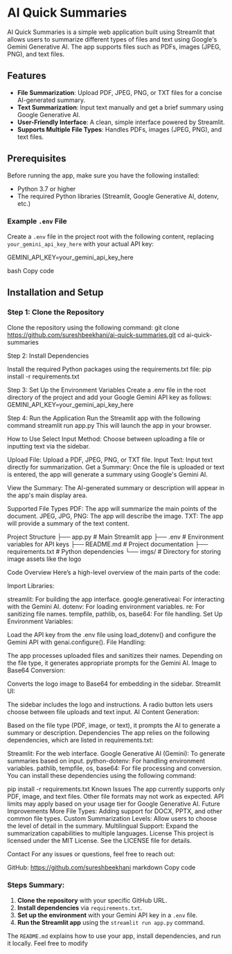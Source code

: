 # AI Quick Summaries

AI Quick Summaries is a simple web application built using Streamlit that allows users to summarize different types of files and text using Google's Gemini Generative AI. The app supports files such as PDFs, images (JPEG, PNG), and text files.

## Features

- **File Summarization**: Upload PDF, JPEG, PNG, or TXT files for a concise AI-generated summary.
- **Text Summarization**: Input text manually and get a brief summary using Google Generative AI.
- **User-Friendly Interface**: A clean, simple interface powered by Streamlit.
- **Supports Multiple File Types**: Handles PDFs, images (JPEG, PNG), and text files.

## Prerequisites

Before running the app, make sure you have the following installed:

- Python 3.7 or higher
- The required Python libraries (Streamlit, Google Generative AI, dotenv, etc.)

### Example `.env` File

Create a `.env` file in the project root with the following content, replacing `your_gemini_api_key_here` with your actual API key:

GEMINI_API_KEY=your_gemini_api_key_here

bash
Copy code

## Installation and Setup

### Step 1: Clone the Repository

Clone the repository using the following command:
git clone https://github.com/sureshbeekhani/ai-quick-summaries.git
cd ai-quick-summaries


Step 2: Install Dependencies

Install the required Python packages using the requirements.txt file:
pip install -r requirements.txt

Step 3: Set Up the Environment Variables
Create a .env file in the root directory of the project and add your Google Gemini API key as follows:
GEMINI_API_KEY=your_gemini_api_key_here

Step 4: Run the Application
Run the Streamlit app with the following command
streamlit run app.py
This will launch the app in your browser.

How to Use
Select Input Method: Choose between uploading a file or inputting text via the sidebar.

Upload File: Upload a PDF, JPEG, PNG, or TXT file.
Input Text: Input text directly for summarization.
Get a Summary: Once the file is uploaded or text is entered, the app will generate a summary using Google's Gemini AI.

View the Summary: The AI-generated summary or description will appear in the app's main display area.

Supported File Types
PDF: The app will summarize the main points of the document.
JPEG, JPG, PNG: The app will describe the image.
TXT: The app will provide a summary of the text content.



Project Structure
├── app.py              # Main Streamlit app
├── .env                # Environment variables for API keys
├── README.md           # Project documentation
├── requirements.txt    # Python dependencies
└── imgs/               # Directory for storing image assets like the logo

Code Overview
Here’s a high-level overview of the main parts of the code:

Import Libraries:

streamlit: For building the app interface.
google.generativeai: For interacting with the Gemini AI.
dotenv: For loading environment variables.
re: For sanitizing file names.
tempfile, pathlib, os, base64: For file handling.
Set Up Environment Variables:

Load the API key from the .env file using load_dotenv() and configure the Gemini API with genai.configure().
File Handling:

The app processes uploaded files and sanitizes their names.
Depending on the file type, it generates appropriate prompts for the Gemini AI.
Image to Base64 Conversion:

Converts the logo image to Base64 for embedding in the sidebar.
Streamlit UI:

The sidebar includes the logo and instructions.
A radio button lets users choose between file uploads and text input.
AI Content Generation:

Based on the file type (PDF, image, or text), it prompts the AI to generate a summary or description.
Dependencies
The app relies on the following dependencies, which are listed in requirements.txt:

Streamlit: For the web interface.
Google Generative AI (Gemini): To generate summaries based on input.
python-dotenv: For handling environment variables.
pathlib, tempfile, os, base64: For file processing and conversion.
You can install these dependencies using the following command:


pip install -r requirements.txt
Known Issues
The app currently supports only PDF, image, and text files. Other file formats may not work as expected.
API limits may apply based on your usage tier for Google Generative AI.
Future Improvements
More File Types: Adding support for DOCX, PPTX, and other common file types.
Custom Summarization Levels: Allow users to choose the level of detail in the summary.
Multilingual Support: Expand the summarization capabilities to multiple languages.
License
This project is licensed under the MIT License. See the LICENSE file for details.

Contact
For any issues or questions, feel free to reach out:

GitHub: https://github.com/sureshbeekhani
markdown
Copy code

### Steps Summary:
1. **Clone the repository** with your specific GitHub URL.
2. **Install dependencies** via `requirements.txt`.
3. **Set up the environment** with your Gemini API key in a `.env` file.
4. **Run the Streamlit app** using the `streamlit run app.py` command.

The `README.md` explains how to use your app, install dependencies, and run it locally. Feel free to modify
